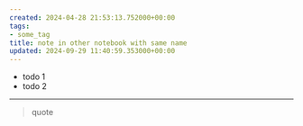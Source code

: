```yaml
---
created: 2024-04-28 21:53:13.752000+00:00
tags:
- some_tag
title: note in other notebook with same name
updated: 2024-09-29 11:40:59.353000+00:00
---
```


-   todo 1
-   todo 2

------------------------------------------------------------------------

> quote